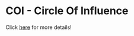 # COI - Circle Of Influence
Click [here](https://github.com/nichoO-web/coi-frontend) for more details!
